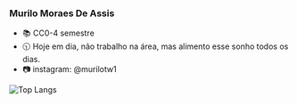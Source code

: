 ### Murilo Moraes De Assis

- 📚 CC0-4 semestre
- 🕥 Hoje em dia, não trabalho na área, mas alimento esse sonho todos os dias.
- 📷 instagram: @murilotw1

 ![Top Langs](https://github-readme-stats.vercel.app/api/top-langs/?username=murilotw123&hide_progress=true)


